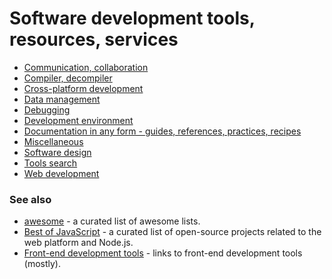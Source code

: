 # Software development tools, resources, services

* [Communication, collaboration](https://github.com/gamtiq/dev-tools/blob/master/communication.md)
* [Compiler, decompiler](https://github.com/gamtiq/dev-tools/blob/master/compiler.md)
* [Cross-platform development](https://github.com/gamtiq/dev-tools/blob/master/cross-platform.md)
* [Data management](https://github.com/gamtiq/dev-tools/blob/master/data.md)
* [Debugging](https://github.com/gamtiq/dev-tools/blob/master/debug.md)
* [Development environment](https://github.com/gamtiq/dev-tools/blob/master/env.md)
* [Documentation in any form - guides, references, practices, recipes](https://github.com/gamtiq/dev-tools/blob/master/doc.md)
* [Miscellaneous](https://github.com/gamtiq/dev-tools/blob/master/misc.md)
* [Software design](https://github.com/gamtiq/dev-tools/blob/master/design.md)
* [Tools search](https://github.com/gamtiq/dev-tools/blob/master/search.md)
* [Web development](https://github.com/gamtiq/dev-tools/blob/master/web.md)

### See also
* [awesome](https://awesome.re/) - a curated list of awesome lists.
* [Best of JavaScript](https://bestofjs.org/) - a curated list of open-source projects related to the web platform and Node.js.
* [Front-end development tools](https://github.com/gamtiq/frontend-tools) - links to front-end development tools (mostly).


